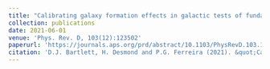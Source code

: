 ```yaml
---
title: "Calibrating galaxy formation effects in galactic tests of fundamental physics"
collection: publications
date: 2021-06-01
venue: 'Phys. Rev. D, 103(12):123502'
paperurl: 'https://journals.aps.org/prd/abstract/10.1103/PhysRevD.103.123502'
citation: 'D.J. Bartlett, H. Desmond and P.G. Ferreira (2021). &quot;Calibrating galaxy formation effects in galactic tests of fundamental physics.&quot; <i>Phys. Rev. D, 103(12):123502</i>.'
---
```


